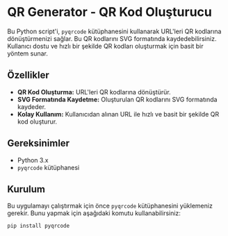 # QR Generator - QR Kod Oluşturucu

Bu Python script'i, `pyqrcode` kütüphanesini kullanarak URL'leri QR kodlarına dönüştürmenizi sağlar. Bu QR kodlarını SVG formatında kaydedebilirsiniz. Kullanıcı dostu ve hızlı bir şekilde QR kodları oluşturmak için basit bir yöntem sunar.

## Özellikler

- **QR Kod Oluşturma:** URL'leri QR kodlarına dönüştürür.
- **SVG Formatında Kaydetme:** Oluşturulan QR kodlarını SVG formatında kaydeder.
- **Kolay Kullanım:** Kullanıcıdan alınan URL ile hızlı ve basit bir şekilde QR kod oluşturur.

## Gereksinimler

- Python 3.x
- `pyqrcode` kütüphanesi

## Kurulum

Bu uygulamayı çalıştırmak için önce `pyqrcode` kütüphanesini yüklemeniz gerekir. Bunu yapmak için aşağıdaki komutu kullanabilirsiniz:

```sh
pip install pyqrcode

